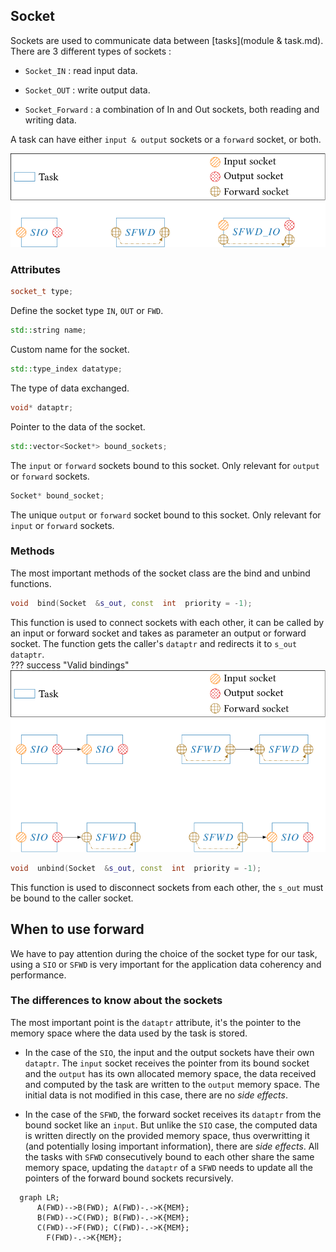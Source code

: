   

## Socket

Sockets are used to communicate data between [tasks](module & task.md). There are 3 different types of sockets :

- `Socket_IN` : read input data.

- `Socket_OUT` : write output data.

- `Socket_Forward` : a combination of In and Out sockets, both reading and writing data.

A task can have either `input & output` sockets or a `forward` socket, or both.



![Task with sockets!](./assets/task_sockets.svg)


### Attributes

```cpp
socket_t type;
```
Define the socket type `IN`, `OUT` or `FWD`.
```cpp
std::string name;
```
Custom name for the socket.
```cpp
std::type_index datatype;
```
The type of data exchanged.
```cpp
void* dataptr;
```
Pointer to the data of the socket.
```cpp
std::vector<Socket*> bound_sockets;
```
The `input` or `forward` sockets bound to this socket. Only relevant for `output` or `forward` sockets.
```cpp
Socket* bound_socket;
```
The unique `output` or `forward` socket bound to this socket. Only relevant for `input` or `forward` sockets.
### Methods
The most important methods of the socket class are the bind and unbind functions.

```cpp
void  bind(Socket  &s_out, const  int  priority = -1);
```
This function is used to connect sockets with each other, it can be called by an input or forward socket and takes as parameter an output or forward socket. The function gets the caller's `dataptr` and redirects it to `s_out dataptr`.  
??? success "Valid bindings"
    ![Task with sockets!](./assets/bind_permission.svg)

```cpp
void  unbind(Socket  &s_out, const  int  priority = -1);
```
This function is used to disconnect sockets from each other, the `s_out` must be bound to the caller socket.

## When to use forward
We have to pay attention during the choice of the socket type for our task, using a `SIO` or `SFWD` is very important for the application data coherency and performance. 
### The differences to know about the sockets

 The most important point is the `dataptr` attribute, it's the pointer to the memory space where the data used by the task is stored. 
 
 - In the case of the `SIO`, the input and the output sockets have their own `dataptr`. The `input` socket receives the pointer from its bound socket and the `output` has its own allocated memory space, the data received and computed by the task are written to the `output` memory space. The initial data is not modified in this case, there are no *side effects*.
 
 - In the case of the `SFWD`, the forward socket receives its `dataptr` from the bound socket like an `input`. But unlike the `SIO` case, the computed data is written directly on the provided memory space, thus overwritting it (and potentially losing important information), there are *side effects*. All the tasks with `SFWD` consecutively bound to each other share the same memory space, updating the `dataptr` of a `SFWD` needs to update all the pointers of the forward bound sockets recursively.

```mermaid
  graph LR;
      A(FWD)-->B(FWD); A(FWD)-.->K{MEM};
      B(FWD)-->C(FWD); B(FWD)-.->K{MEM};
      C(FWD)-->F(FWD); C(FWD)-.->K{MEM};
	    F(FWD)-.->K{MEM};
```



